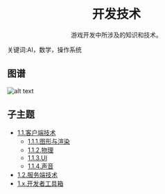 <h1 align="center">开发技术</h1>
<p align="center">游戏开发中所涉及的知识和技术。</p>
<p">关键词:AI，数学，操作系统</p>

## 图谱
![alt text](https://github.com/gonglei007/GameDevMind/blob/main/exports/1.开发技术.png?raw=true)

## 子主题
* [1.1.客户端技术](https://github.com/gonglei007/GameDevMind/blob/main/exports/1.1.客户端技术.png?raw=true)
    * [1.1.1.图形与渲染](https://github.com/gonglei007/GameDevMind/blob/main/exports/1.1.1.图形与渲染.png?raw=true)
    * [1.1.2.物理](https://github.com/gonglei007/GameDevMind/blob/main/exports/1.1.2.物理.png?raw=true)
    * [1.1.3.UI](https://github.com/gonglei007/GameDevMind/blob/main/exports/1.1.3.UI.png?raw=true)
    * [1.1.4.声音](https://github.com/gonglei007/GameDevMind/blob/main/exports/1.1.4.声音.png?raw=true)
* [1.2.服务端技术](https://github.com/gonglei007/GameDevMind/blob/main/exports/1.2.服务端技术.png?raw=true)
* [1.x.开发者工具箱](https://github.com/gonglei007/GameDevMind/blob/main/exports/1.x.开发者工具箱.png?raw=true)
